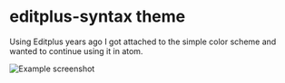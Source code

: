 # editplus-syntax theme

Using Editplus years ago I got attached to the simple color scheme and wanted to continue using it in atom.

![Example screenshot](https://cloud.githubusercontent.com/assets/1597285/9896770/64ece2d6-5c84-11e5-8e13-97ed94331561.png)
